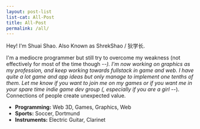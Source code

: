 ```yaml
---
layout: post-list
list-cat: All-Post
title: All-Post
permalink: /all/
---
```



Hey! I'm Shuai Shao. Also Known as ShrekShao / 狄学长. 

I'm a mediocre programmer but still try to overcome my weakness (not effectively for most of the time though -_-).
I'm now working on graphics as my profession, and keep working towards fullstack in game and web.
I have quite a lot game and app ideas but only manage to implement one tenths of them. 
Let me know if you want to join me on my games or if you want me in your spare time indie game dev group (, especially if you are a girl -_-). 
Connections of people create unexpected value. 

* **Programming:** Web 3D, Games, Graphics, Web
* **Sports:** Soccer, Dortmund
* **Instruments:** Electric Guitar, Clarinet


